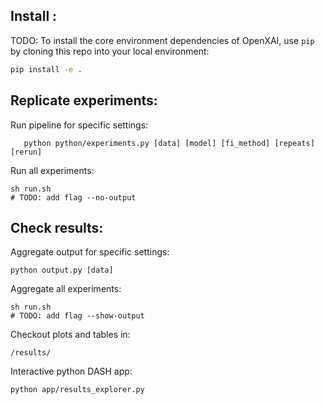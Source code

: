 ## Install :

TODO: To install the core environment dependencies of OpenXAI, use `pip` by cloning this repo into your local environment:

```bash
pip install -e . 
```


## Replicate experiments:

Run pipeline for specific settings:

```
   python python/experiments.py [data] [model] [fi_method] [repeats] [rerun]
```

Run all experiments:
```
sh run.sh
# TODO: add flag --no-output
```

## Check results:

Aggregate output for specific settings:
```
python output.py [data]
```

Aggregate all experiments:
```
sh run.sh
# TODO: add flag --show-output
```

Checkout plots and tables in:
```
/results/
```

Interactive python DASH app:
```
python app/results_explorer.py
```


